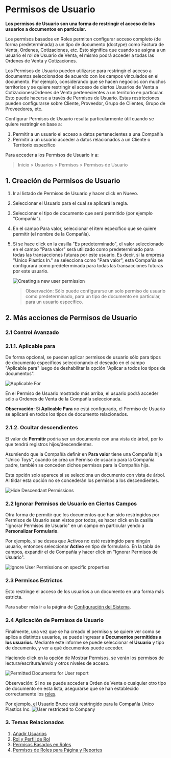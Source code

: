 <!-- add-breadcrumbs -->
# Permisos de Usuario

**Los permisos de Usuario son una forma de restringir el acceso de los usuarios a documentos en particular.**

Los permisos basados en Roles permiten configurar acceso completo (de forma predeterminada) a un tipo de documento (doctype) como Factura de Venta, Ordenes, Cotizaciones, etc. Esto significa que cuando se asigna a un usuario el rol de Usuario de Venta, el mismo podrá acceder a todas las Ordenes de Venta y Cotizaciones. 

Los Permisos de Usuario pueden utilizarse para restringir el acceso a documentos seleccionados de acuerdo con los campos vinculados en el documento. Por ejemplo, considerando que se hacen negocios con muchos territorios y se quiere restringir el acceso de ciertos Usuarios de Venta a Cotizaciones/Ordenes de Venta pertenecientes a un territorio en particular. Esto puede hacerse a través de Permisos de Usuario. Estas restricciones pueden configurarse sobre Cliente, Proveedor, Grupo de Clientes, Grupo de Proveedores, etc. 

Configurar Permisos de Usuario resulta particularmente útil cuando se quiere restringir en base a: 

1. Permitir a un usuario el acceso a datos pertenecientes a una Compañía 
2. Permitir a un usuario acceder a datos relacionados a un Cliente o Territorio específico

Para acceder a los Permisos de Usuario ir a:
> Inicio > Usuarios > Permisos > Permisos de Usuario


## 1. Creación de Permisos de Usuario

1. Ir al listado de Permisos de Usuario y hacer click en Nuevo.
1. Seleccionar el Usuario para el cual se aplicará la regla.
2. Seleccionar el tipo de documento que será permitido (por ejemplo "Compañía").
3. En el campo Para valor, seleccionar el item específico que se quiere permitir (el nombre de la Compañía). 
4. Si se hace click en la casilla "Es predeterminado", el valor seleccionado en el campo "Para valor" será utilizado como predeterminado para todas las transacciones futuras por este usuario. Es decir, si la empresa "Unico Plastics In." se selecciona como "Para valor", esta Compañía se configurará como predeterminada para todas las transacciones futuras por este usuario.  

    <img src="{{docs_base_url}}/assets/img/users-and-permissions/user-perms/new-user-permission.png" class="screenshot" alt="Creating a new user permission">

    > Observación: Sólo puede configurarse un solo permiso de usuario como predeterminado, para un tipo de documento en particular, para un usuario específico.

## 2. Más acciones de Permisos de Usuario
### 2.1 Control Avanzado

### 2.1.1. Aplicable para

De forma opcional, se pueden aplicar permisos de usuario sólo para tipos de documento específicos seleccionando el deseado en el campo "Aplicable para" luego de deshabilitar la opción "Aplicar a todos los tipos de documentos".

<img src="{{docs_base_url}}/assets/img/users-and-permissions/user-perms/advanced-control.png" class="screenshot" alt="Applicable For">

En el Permiso de Usuario mostrado más arriba, el usuario podrá acceder sólo a Ordenes de Venta de la Compañía seleccionada. 

**Observación:** Si **Aplicable Para** no está configurado, el Permiso de Usuario se aplicará en todos los tipos de documento relacionados. 

### 2.1.2. Ocultar descendientes

El valor de **Permitir** podría ser un documento con una vista de árbol, por lo que tendrá registros hijos/descendientes.

Asumiendo que la Compañía definir en **Para valor** tiene una Compañía hija "Unico Toys", cuando se crea un Permiso de usuario para la Compañía padre, también se conceden dichos permisos para la Compañía hija.

Esta opción solo aparece si se selecciona un documento con vista de árbol. Al tildar esta opción no se concederán los permisos a los descendientes.

<img src="{{docs_base_url}}/assets/img/users-and-permissions/user-perms/hide-descendant-permissions.png" class="screenshot" alt="Hide Descendant Permissions">

### 2.2 Ignorar Permisos de Usuario en Ciertos Campos 

Otra forma de permitir que los documentos que han sido restringidos por Permisos de Usuario sean vistos por todos, es hacer click en la casilla "Ignorar Permisos de Usuario" en un campo en particular yendo a **Personalizar Formulario**.

Por ejemplo, si se desea que Activos no esté restringido para ningún usuario, entonces seleccionar **Activo** en tipo de formulario. En la tabla de campos, expandir el de Compañía y hacer click en "Ignorar Permisos de Usuario". 

<img src="{{docs_base_url}}/assets/img/users-and-permissions/user-perms/ignore-user-permissions.png" class="screenshot" alt="Ignore User Permissions on specific properties">


### 2.3 Permisos Estrictos

Esto restringe el acceso de los usuarios a un documento en una forma más estricta.

Para saber más ir a la página de [Configuración del Sistema](/docs/user/manual/es/setting-up/settings/system-settings#14-permissions).

### 2.4 Aplicación de Permisos de Usuario

Finalmente, una vez que se ha creado el permiso y se quiere ver como se aplica a distintos usuarios, se puede ingresar a **Documentos permitidos a los usuarios**. Mediante este informe se puede seleccionar el **Usuario** y tipo de documento, y ver a qué documentos puede acceder. 

Haciendo click en la opción de Mostrar Permisos, se verán los permisos de lectura/escritura/envío y otros niveles de acceso.

<img src="{{docs_base_url}}/assets/img/users-and-permissions/user-perms/permitted-documents.png" class="screenshot" alt="Permitted Documents for User report">

Observación: Si no se puede acceder a Orden de Venta o cualquier otro tipo de documento en esta lista, asegurarse que se han establecido correctamente los [roles](/docs/user/manual/es/setting-up/users-and-permissions/role-based-permissions).

Por ejemplo, el Usuario Bruce está restringido para la Compañía Unico Plastics Inc.
![User restricted to Company](/docs/assets/img/users-and-permissions/user-perms/user-restricted-to-company.png)

### 3. Temas Relacionados
1. [Añadir Usuarios](/docs/user/manual/es/setting-up/users-and-permissions/adding-users)
1. [Rol y Perfil de Rol](/docs/user/manual/es/setting-up/users-and-permissions/role-and-role-profile)
1. [Permisos Basados en Roles](/docs/user/manual/es/setting-up/users-and-permissions/role-based-permissions)
1. [Permisos de Roles para Página y Reportes](/docs/user/manual/es/setting-up/users-and-permissions/role-permission-for-page-and-report)
